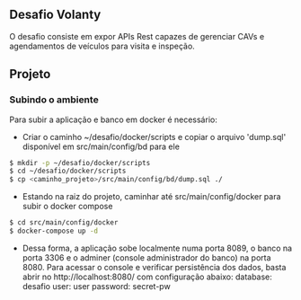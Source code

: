 ## Desafio Volanty
O desafio consiste em expor APIs Rest capazes de gerenciar CAVs e agendamentos de veículos para visita e inspeção.

## Projeto
### Subindo o ambiente
Para subir a aplicação e banco em docker é necessário:

* Criar o caminho ~/desafio/docker/scripts e copiar o arquivo 'dump.sql' disponível em src/main/config/bd para ele
```sh
$ mkdir -p ~/desafio/docker/scripts
$ cd ~/desafio/docker/scripts
$ cp <caminho_projeto>/src/main/config/bd/dump.sql ./
```
* Estando na raiz do projeto, caminhar até src/main/config/docker para subir o docker compose
```sh
$ cd src/main/config/docker
$ docker-compose up -d
```
* Dessa forma, a aplicação sobe localmente numa porta 8089, o banco na porta 3306 e o adminer (console administrador do banco) na porta 8080. Para acessar o console e verificar persistência dos dados, basta abrir no http://localhost:8080/ com configuração abaixo:
database: desafio
user: user
password: secret-pw
